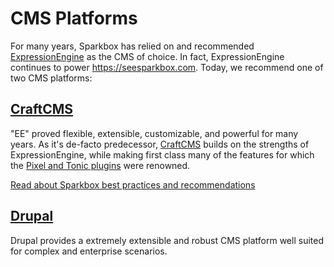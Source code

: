 # CMS Platforms


For many years, Sparkbox has relied on and recommended [ExpressionEngine] as the CMS of choice. In fact, ExpressionEngine continues to power https://seesparkbox.com. Today, we recommend one of two CMS platforms:


## [CraftCMS]

"EE" proved flexible, extensible, customizable, and powerful for many years. As it's de-facto predecessor, [CraftCMS] builds on the strengths of ExpressionEngine, while making first class many of the features for which the [Pixel and Tonic plugins][pixelandtonic] were renowned.

[Read about Sparkbox best practices and recommendations](./craftcms.md)


## [Drupal]

Drupal provides a extremely extensible and robust CMS platform well suited for complex and enterprise scenarios.

[CraftCMS]: https://craftcms.com
[Drupal]: https://www.drupal.org/
[pixelandtonic]: https://pixelandtonic.com/blog/eeharbor-acquires-ee-addons
[ExpressionEngine]: https://expressionengine.com
